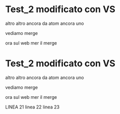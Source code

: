 # Test_2 modificato con VS
altro
altro ancora
da atom
ancora uno

vediamo merge

ora sul web mer il merge

# Test_2 modificato con VS
altro
altro ancora
da atom
ancora uno

vediamo merge

ora sul web mer il merge

LINEA 21
linea 22
linea 23
